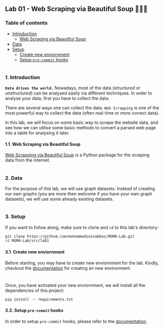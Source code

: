 ## Lab 01 - Web Scraping via Beautiful Soup 👨🏻‍💻

### Table of contents

- [Introduction](#introduction)
  * [Web Scraping via Beautiful Soup](#beautiful-soup)
- [Data](#data)
- [Setup](#setup)
  * [Create new enviornment](#create-new-env)
  * [Setup `pre-commit` hooks](#setup-pre-commit)

#

<a id="introduction" />

### 1. Introduction

__`Data drives the world.`__ Nowadays, most of the data (_structured_ or _unstructured_) can be analysed easily via different techniques. In order to analyse your data, first you have to collect the data. 

There are several ways one can collect the data. `Web Scrapping` is one of the most powerful way to collect the data (often real-time or more correct data).

In this lab, we will focus on some basic way to scrape the website data, and see how we can utilise some basic methods to convert a parsed web page into a table for analysing it later.

<a id="beautiful-soup" />

#### 1.1. Web Scraping via Beautiful Soup

[Web Scrapping via Beautiful Soup](https://beautiful-soup-4.readthedocs.io/en/latest/) is a Python package for the scraping data from the internet.

#

<a id="data" />

### 2. Data

For the purpose of this lab, we will use graph datasets. Instead of creating our own graphs (you are more then welcome if you have your own graph datasets), we will use some already existing datasets.

#

<a id="setup" />

### 3. Setup

If you want to follow along, make sure to clone and `cd` to this lab's directory:

```bash
git clone https://github.com/mohammadzainabbas/MGMA-Lab.git
cd MGMA-Lab/src/lab1
```

<a id="create-new-env" />

#### 3.1. Create new enviornment

Before starting, you may have to create new enviornment for the lab. Kindly, checkout the [documentation](https://github.com/mohammadzainabbas/MGMA-Lab/blob/main/docs/SETUP_ENV.md) for creating an new environment.

#

Once, you have activated your new enviornment, we will install all the dependencies of this project:

```bash
pip install -r requirements.txt
```

<a id="setup-pre-commit" />

#### 3.2. Setup `pre-commit` hooks

In order to setup `pre-commit` hooks, please refer to the [documentation](https://github.com/mohammadzainabbas/MGMA-Lab/blob/main/docs/SETUP_PRE-COMMIT_HOOKS.md).

#

